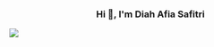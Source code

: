 <h3 align="center">Hi 👋, I'm Diah Afia Safitri</h3>
<img src="https://media.giphy.com/media/rR2AWZ3ip77r2/giphy.gif" align="center"/>
